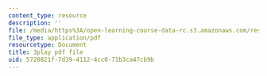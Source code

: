 ```yaml
---
content_type: resource
description: ''
file: /media/https%3A/open-learning-course-data-rc.s3.amazonaws.com/res-6-012-introduction-to-probability-spring-2018/5720821f7d3941124cc071b3ca47cb9b_8odFouBR2wE.pdf
file_type: application/pdf
resourcetype: Document
title: 3play pdf file
uid: 5720821f-7d39-4112-4cc0-71b3ca47cb9b
---
```

